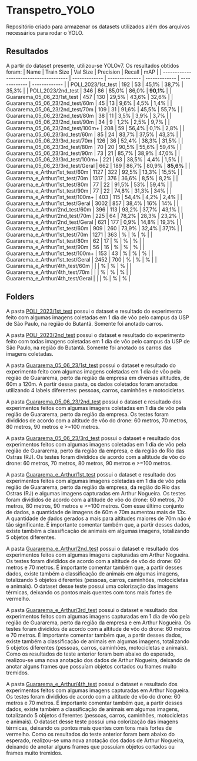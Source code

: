 # Transpetro_YOLO
Repositório criado para armazenar os datasets utilizados além dos arquivos necessários para rodar o YOLO.

## Resultados
A partir do dataset presente, utilizou-se YOLOv7. Os resultados obtidos foram:
|                   Name                   |   Train Size  |    Val Size    |   Precision   |    Recall     |      mAP      |
|  --------------------------------------  | ------------- | -------------- | ------------- | ------------- | ------------- |
|           POLI_2023/1st_test          |      192      |        53      |     45,1%     |     38,7%     |     35,3%     |
|           POLI_2023/2nd_test          |      346      |        86      |     85,0%     |     86,0%     |     **90,1%**     |
|        Guararema_05_06_23/1st_test    |      457      |       130      |     29,5%     |     43,6%     |     32,6%     |
|     Guararema_05_06_23/2nd_test/60m   |       45      |        13      |      9,6%     |      4,5%     |      1,4%     |
|     Guararema_05_06_23/2nd_test/70m   |      109      |        31      |     91,6%     |     45,5%     |     55,7%     |
|     Guararema_05_06_23/2nd_test/80m   |       38      |        11      |      3,5%     |      3,9%     |      3,7%     |
|     Guararema_05_06_23/2nd_test/90m   |       34      |         9      |      1,2%     |      2,5%     |      9,7%     |
|    Guararema_05_06_23/2nd_test/100m+  |      208      |        59      |     56,4%     |      0,1%     |      2,8%     |
|     Guararema_05_06_23/3rd_test/60m   |       85      |        24      |     83,7%     |     37,5%     |     43,3%     |
|     Guararema_05_06_23/3rd_test/70m   |      126      |        36      |     52,4%     |     38,3%     |     31,5%     |
|     Guararema_05_06_23/3rd_test/80m   |       70      |        20      |     90,5%     |     55,6%     |     59,4%     |
|     Guararema_05_06_23/3rd_test/90m   |       73      |        21      |     85,7%     |     38,9%     |     47,0%     |
|    Guararema_05_06_23/3rd_test/100m+  |      221      |        63      |     38,5%     |      4,4%     |      1,5%     |
|    Guararema_05_06_23/3rd_test/Geral  |      662      |       189      |     86,7%     |     80,9%     |     **85,6%**     |
|     Guararema_e_Arthur/1st_test/60m   |     1127      |       322      |     92,5%     |     13,3%     |     15,5%     |
|     Guararema_e_Arthur/1st_test/70m   |     1317      |       376      |     36,6%     |      8,5%     |      8,2%     |
|     Guararema_e_Arthur/1st_test/80m   |       77      |        22      |     91,5%     |       53%     |     59,4%     |
|     Guararema_e_Arthur/1st_test/90m   |       77      |        22      |     74,8%     |     31,3%     |       34%     |
|    Guararema_e_Arthur/1st_test/100m+  |      403      |       115      |     54,4%     |      4,2%     |      2,4%     |
|    Guararema_e_Arthur/1st_test/Geral  |     3002      |       857      |     38,4%     |       16%     |       14%     |
|    Guararema_e_Arthur/2nd_test/60m    |      396      |       113      |     93,2%     |     37,7%     |     43,1%     |
|    Guararema_e_Arthur/2nd_test/70m    |      225      |        64      |     78,2%     |     28,3%     |     23,2%     |
|   Guararema_e_Arthur/2nd_test/Geral   |      621      |       177      |      0,9%     |     14,8%     |     19,3%     |
|     Guararema_e_Arthur/1st_test/60m   |      909      |       260      |     73,9%     |     32,4%     |     37,1%     |
|     Guararema_e_Arthur/1st_test/70m   |     1271      |       363      |     %     |      %     |      %     |
|     Guararema_e_Arthur/1st_test/80m   |       62      |        17      |     %     |       %     |     %     |
|     Guararema_e_Arthur/1st_test/90m   |       56      |        16      |     %     |     %     |       %     |
|    Guararema_e_Arthur/1st_test/100m+  |      153      |        43      |     %     |      %     |      %     |
|    Guararema_e_Arthur/1st_test/Geral  |     2452      |       700      |     %     |       %     |       %     |
|    Guararema_e_Arthur/4th_test/60m    |            |             |     %     |     %     |     %     |
|    Guararema_e_Arthur/4th_test/70m    |            |              |     %     |     %     |     %     |
|   Guararema_e_Arthur/4th_test/Geral   |            |             |      %     |     %     |     %     |

## Folders
A pasta [POLI_2023/1st_test](https://github.com/GabrielaVidal7/transpetro_YOLO/tree/main/POLI_2023/1st_test) possui o dataset e resultado do experimento feito com algumas imagens coletadas em 1 dia de vôo pelo campus da USP de São Paulo, na região do Butantã. Somente foi anotado carros.

A pasta [POLI_2023/2nd_test](https://github.com/GabrielaVidal7/transpetro_YOLO/tree/main/POLI_2023/2nd_test) possui o dataset e resultado do experimento feito com todas imagens coletadas em 1 dia de vôo pelo campus da USP de São Paulo, na região do Butantã. Somente foi anotado os carros das imagens coletadas.

A pasta [Guararema_05_06_23/1st_test](https://github.com/GabrielaVidal7/transpetro_YOLO/tree/main/Guararema_05_06_23/1st_test) possui o dataset e resultado do experimento feito com algumas imagens coletadas em 1 dia de vôo pela região de Guararema, perto da região da empresa em diversas altitudes, de 60m a 120m. A partir dessa pasta, os dados coletados foram anotados utilizando 4 labels diferentes: pessoas, carros, caminhões e motocicletas.

A pasta [Guararema_05_06_23/2nd_test](https://github.com/GabrielaVidal7/transpetro_YOLO/tree/main/Guararema_05_06_23/2nd_test) possui o dataset e resultado dos experimentos feitos com algumas imagens coletadas em 1 dia de vôo pela região de Guararema, perto da região da empresa. Os testes foram divididos de acordo com a altitude de vôo do drone: 60 metros, 70 metros, 80 metros, 90 metros e >=100 metros.

A pasta [Guararema_05_06_23/3rd_test](https://github.com/GabrielaVidal7/transpetro_YOLO/tree/main/Guararema_05_06_23/3rd_test) possui o dataset e resultado dos experimentos feitos com algumas imagens coletadas em 1 dia de vôo pela região de Guararema, perto da região da empresa, e da região do Rio das Ostras (RJ). Os testes foram divididos de acordo com a altitude de vôo do drone: 60 metros, 70 metros, 80 metros, 90 metros e >=100 metros.

A pasta [Guararema_e_Arthur/1st_test](https://github.com/GabrielaVidal7/transpetro_YOLO/tree/main/Guararema_e_Arthur/1st_test) possui o dataset e resultado dos experimentos feitos com algumas imagens coletadas em 1 dia de vôo pela região de Guararema, perto da região da empresa, da região do Rio das Ostras (RJ) e algumas imagens capturadas em Arthur Nogueira. Os testes foram divididos de acordo com a altitude de vôo do drone: 60 metros, 70 metros, 80 metros, 90 metros e >=100 metros. Com esse último conjunto de dados, a quantidade de imagens de 60m e 70m aumentou mais de 13x. A quantidade de dados gerados a mais para altitudes maiores de 70m não é tão significante. É importante comentar também que, a partir desses dados, existe também a classificação de animais em algumas imagens, totalizando 5 objetos diferentes.

A pasta [Guararema_e_Arthur/2nd_test](https://github.com/GabrielaVidal7/transpetro_YOLO/tree/main/Guararema_e_Arthur/2nd_test) possui o dataset e resultado dos experimentos feitos com algumas imagens capturadas em Arthur Nogueira. Os testes foram divididos de acordo com a altitude de vôo do drone: 60 metros e 70 metros. É importante comentar também que, a partir desses dados, existe também a classificação de animais em algumas imagens, totalizando 5 objetos diferentes (pessoas, carros, caminhões, motocicletas e animais). O dataset desse teste possui uma colorização das imagens térmicas, deixando os pontos mais quentes com tons mais fortes de vermelho.

A pasta [Guararema_e_Arthur/3rd_test](https://github.com/GabrielaVidal7/transpetro_YOLO/tree/main/Guararema_e_Arthur/3rd_test) possui o dataset e resultado dos experimentos feitos com algumas imagens capturadas em 1 dia de vôo pela região de Guararema, perto da região da empresa e em Arthur Nogueira. Os testes foram divididos de acordo com a altitude de vôo do drone: 60 metros e 70 metros. É importante comentar também que, a partir desses dados, existe também a classificação de animais em algumas imagens, totalizando 5 objetos diferentes (pessoas, carros, caminhões, motocicletas e animais). Como os resultados do teste anterior foram bem abaixo do esperado, realizou-se uma nova anotação dos dados de Arthur Nogueira, deixando de anotar alguns frames que possuíam objetos cortados ou frames muito tremidos.

A pasta [Guararema_e_Arthur/4th_test](https://github.com/GabrielaVidal7/transpetro_YOLO/tree/main/Guararema_e_Arthur/4th_test) possui o dataset e resultado dos experimentos feitos com algumas imagens capturadas em Arthur Nogueira. Os testes foram divididos de acordo com a altitude de vôo do drone: 60 metros e 70 metros. É importante comentar também que, a partir desses dados, existe também a classificação de animais em algumas imagens, totalizando 5 objetos diferentes (pessoas, carros, caminhões, motocicletas e animais). O dataset desse teste possui uma colorização das imagens térmicas, deixando os pontos mais quentes com tons mais fortes de vermelho. Como os resultados do teste anterior foram bem abaixo do esperado, realizou-se uma nova anotação dos dados de Arthur Nogueira, deixando de anotar alguns frames que possuíam objetos cortados ou frames muito tremidos.